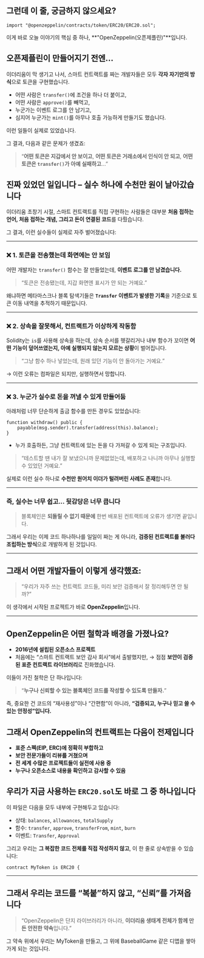 ## 그런데 이 줄, 궁금하지 않으세요?

```solidity
import "@openzeppelin/contracts/token/ERC20/ERC20.sol";
```

이게 바로 오늘 이야기의 핵심 중 하나,
**"OpenZeppelin(오픈제플린)"**입니다.

## 오픈제플린이 만들어지기 전엔…

이더리움이 막 생기고 나서,
스마트 컨트랙트를 짜는 개발자들은 모두 **각자 자기만의 방식**으로 토큰을 구현했습니다.

- 어떤 사람은 `transfer()`에 조건을 하나 더 붙이고,
- 어떤 사람은 `approve()`를 빼먹고,
- 누군가는 이벤트 로그를 안 남기고,
- 심지어 누군가는 `mint()`를 아무나 호출 가능하게 만들기도 했습니다.

이런 일들이 실제로 있었습니다.

그 결과, 다음과 같은 문제가 생겼죠:

> “**어떤 토큰은 지갑에서 안 보이고**,
> **어떤 토큰은 거래소에서 인식이 안 되고**,
> **어떤 토큰은 `transfer()`가 아예 실패하고**…”

## 진짜 있었던 일입니다 – 실수 하나에 수천만 원이 날아갔습니다

이더리움 초창기 시절, 스마트 컨트랙트를 직접 구현하는 사람들은 대부분
**처음 접하는 언어, 처음 접하는 개념, 그리고 돈이 연결된 코드**를 다뤘습니다.

그 결과, 이런 실수들이 실제로 자주 벌어졌습니다:

---

### ❌ 1. 토큰을 전송했는데 화면에는 안 보임

어떤 개발자는 `transfer()` 함수는 잘 만들었는데,
**이벤트 로그를 안 남겼습니다.**

> “토큰은 전송됐는데, 지갑 화면엔 표시가 안 되는 거예요.”

왜냐하면 메타마스크나 블록 탐색기들은
**`Transfer` 이벤트가 발생한 기록**을 기준으로
토큰 이동 내역을 추적하기 때문입니다.

---

### ❌ 2. 상속을 잘못해서, 컨트랙트가 이상하게 작동함

Solidity는 `is`를 사용해 상속을 하는데,
상속 순서를 헷갈리거나 내부 함수가 꼬이면
**어떤 기능이 덮어쓰였는지, 아예 실행되지 않는지 모르는 상황**이 벌어집니다.

> “그냥 함수 하나 넣었는데, 원래 있던 기능이 안 돌아가는 거예요.”

→ 이런 오류는 컴파일은 되지만, 실행하면서 망합니다.

---

### ❌ 3. 누군가 실수로 돈을 꺼낼 수 있게 만들어둠

아래처럼 너무 단순하게 출금 함수를 만든 경우도 있었습니다:

```solidity
function withdraw() public {
    payable(msg.sender).transfer(address(this).balance);
}
```

- 누가 호출하든, 그냥 컨트랙트에 있는 돈을 다 가져갈 수 있게 되는 구조입니다.

> “테스트할 땐 내가 잘 보냈으니까 문제없었는데,
> 배포하고 나니까 아무나 실행할 수 있었던 거예요.”

실제로 이런 실수 하나로
**수천만 원어치 이더가 털려버린 사례도 존재**합니다.

---

### 즉, 실수는 너무 쉽고… 뒷감당은 너무 큽니다

> 블록체인은 **되돌릴 수 없기 때문에**
> 한번 배포된 컨트랙트에 오류가 생기면 끝입니다.

그래서 우리는 이제 코드 하나하나를 일일이 짜는 게 아니라,
**검증된 컨트랙트를 불러다 조립하는 방식**으로 개발하게 된 것입니다.

---

## 그래서 어떤 개발자들이 이렇게 생각했죠:

> “우리가 자주 쓰는 컨트랙트 코드들,
> 미리 보안 검증해서 잘 정리해두면 안 될까?”

이 생각에서 시작된 프로젝트가 바로 **OpenZeppelin**입니다.

---

## OpenZeppelin은 어떤 철학과 배경을 가졌나요?

- **2016년에 설립된 오픈소스 프로젝트**
- 처음에는 “스마트 컨트랙트 보안 감사 회사”에서 출발했지만,
  → 점점 **보안이 검증된 표준 컨트랙트 라이브러리**로 진화했습니다.

이들이 가진 철학은 단 하나입니다:

> “**누구나 신뢰할 수 있는 블록체인 코드를 작성할 수 있도록 만들자.**”

즉, 중요한 건 코드의 “재사용성”이나 “간편함”이 아니라,
**“검증되고, 누구나 믿고 쓸 수 있는 안정성”입니다.**

## 그래서 OpenZeppelin의 컨트랙트는 다음이 전제입니다

- **표준 스펙(EIP, ERC)에 정확히 부합하고**
- **보안 전문가들이 리뷰를 거쳤으며**
- **전 세계 수많은 프로젝트들이 실전에 사용 중**
- **누구나 오픈소스로 내용을 확인하고 감사할 수 있음**

## 우리가 지금 사용하는 `ERC20.sol`도 바로 그 중 하나입니다

이 파일은 다음을 모두 내부에 구현해두고 있습니다:

- 상태: `balances`, `allowances`, `totalSupply`
- 함수: `transfer`, `approve`, `transferFrom`, `mint`, `burn`
- 이벤트: `Transfer`, `Approval`

그리고 우리는 **그 복잡한 코드 전체를 직접 작성하지 않고**,
이 한 줄로 상속받을 수 있습니다:

```solidity
contract MyToken is ERC20 {
```

---

## 그래서 우리는 코드를 “복붙”하지 않고, “신뢰”를 가져옵니다

> “OpenZeppelin은 단지 라이브러리가 아니라,
> **이더리움 생태계 전체가 함께 만든 안전한 약속**입니다.”

그 약속 위에서 우리는 MyToken을 만들고,
그 위에 BaseballGame 같은 디앱을 쌓아가게 되는 것입니다.
